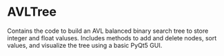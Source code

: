 # AVLTree

Contains the code to build an AVL balanced binary search tree to store integer and float valuses. Includes methods to add and delete nodes, sort values, and visualize the tree using a basic PyQt5 GUI.
